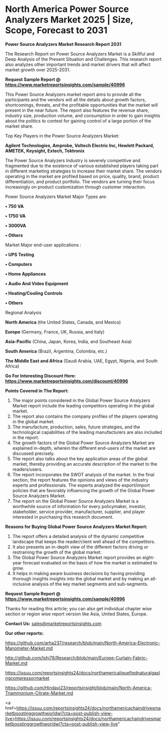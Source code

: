 # North America Power Source Analyzers Market 2025 | Size, Scope, Forecast to 2031

<strong>Power Source Analyzers Market Research Report 2031</strong>

The Research Report on Power Source Analyzers Market is a Skillful and Deep Analysis of the Present Situation and Challenges. This research report also analyzes other important trends and market drivers that will affect market growth over 2025-2031.

<strong>Request Sample Report @ <a href=https://www.marketreportsinsights.com/sample/40996>https://www.marketreportsinsights.com/sample/40996</a></strong>

This Power Source Analyzers market report aims to provide all the participants and the vendors will all the details about growth factors, shortcomings, threats, and the profitable opportunities that the market will present in the near future. The report also features the revenue share, industry size, production volume, and consumption in order to gain insights about the politics to contest for gaining control of a large portion of the market share.

Top Key Players in the Power Source Analyzers Market:

<strong>Agilent Technologies, Amprobe, Voltech Electric Inc, Hewlett Packard, AMETEK, Keysight, Extech, Tektronix</strong>

The Power Source Analyzers Industry is severely competitive and fragmented due to the existence of various established players taking part in different marketing strategies to increase their market share. The vendors operating in the market are profiled based on price, quality, brand, product differentiation, and product portfolio. The vendors are turning their focus increasingly on product customization through customer interaction.

Power Source Analyzers Market Major Types are:

<strong>•  750 VA

•  1750 VA

•  3000VA

•  Others</strong>

Market Major end-user applications :

<strong>•  UPS Testing

•  Computers

•  Home Appliances

•  Audio And Video Equipment

•  Heating/Cooling Controls

•  Others</strong>

Regional Analysis

</u><strong><b>North America</b></strong> (the United States, Canada, and Mexico)

<strong><b>Europe </b></strong>(Germany, France, UK, Russia, and Italy)

<strong><b>Asia-Pacific</b></strong> (China, Japan, Korea, India, and Southeast Asia)

<strong><b>South America</b></strong> (Brazil, Argentina, Colombia, etc.)

<strong><b>The Middle East and Africa</b></strong> (Saudi Arabia, UAE, Egypt, Nigeria, and South Africa)

<strong>Go For Interesting Discount Here: <a href=https://www.marketreportsinsights.com/discount/40996>https://www.marketreportsinsights.com/discount/40996</a></strong>

<strong>Points Covered in The Report:</strong>
<ol>
  <li>The major points considered in the Global Power Source Analyzers Market report include the leading competitors operating in the global market.</li>
  <li>The report also contains the company profiles of the players operating in the global market.</li>
  <li>The manufacture, production, sales, future strategies, and the technological capabilities of the leading manufacturers are also included in the report.</li>
  <li>The growth factors of the Global Power Source Analyzers Market are explained in-depth, wherein the different end-users of the market are discussed precisely.</li>
  <li>The report also talks about the key application areas of the global market, thereby providing an accurate description of the market to the readers/users.</li>
  <li>The report incorporates the SWOT analysis of the market. In the final section, the report features the opinions and views of the industry experts and professionals. The experts analyzed the export/import policies that are favorably influencing the growth of the Global Power Source Analyzers Market.</li>
  <li>The report on the Global Power Source Analyzers Market is a worthwhile source of information for every policymaker, investor, stakeholder, service provider, manufacturer, supplier, and player interested in purchasing this research document.</li>
</ol>
<strong>Reasons for Buying Global Power Source Analyzers Market Report:</strong>

<ol>
  <li>The report offers a detailed analysis of the dynamic competitive landscape that keeps the reader/client well ahead of the competitors.</li>
  <li>It also presents an in-depth view of the different factors driving or restraining the growth of the global market.</li>
  <li>The Global Power Source Analyzers Market report provides an eight-year forecast evaluated on the basis of how the market is estimated to grow.</li>
  <li>It helps in making aware business decisions by having providing thorough insights insights into the global market and by making an all-inclusive analysis of the key market segments and sub-segments.</li>
</ol>
<strong>Request Sample Report @ <a href=https://www.marketreportsinsights.com/sample/40996>https://www.marketreportsinsights.com/sample/40996</a></strong>


Thanks for reading this article; you can also get individual chapter wise section or region wise report version like Asia, United States, Europe.

<strong>Contact Us:</strong>
sales@marketreportsinsights.com

<strong>Our other reports:</strong>

<a href=https://github.com/arha237/research/blob/main/North-America-Electronic-Manometer-Market.md>https://github.com/arha237/research/blob/main/North-America-Electronic-Manometer-Market.md</a>

<a href=http://github.com/Ishi78/Research/blob/main/Europe-Curtain-Fabric-Market.md>http://github.com/Ishi78/Research/blob/main/Europe-Curtain-Fabric-Market.md</a>

<a href=https://issuu.com/reportsinsights24/docs/northamericaliquefiednaturalgaslngcompressormarket>https://issuu.com/reportsinsights24/docs/northamericaliquefiednaturalgaslngcompressormarket</a>

<a href=https://github.com/Hindavi23/reportsinsight/blob/main/North-America-Triammonium-Citrate-Market.md>https://github.com/Hindavi23/reportsinsight/blob/main/North-America-Triammonium-Citrate-Market.md</a>

<a href=https://issuu.com/reportsinsights24/docs/northamericachaindrivesmarketboostinggrowthworldwi?cta=post-publish-view-live>https://issuu.com/reportsinsights24/docs/northamericachaindrivesmarketboostinggrowthworldwi?cta=post-publish-view-live</a>"
